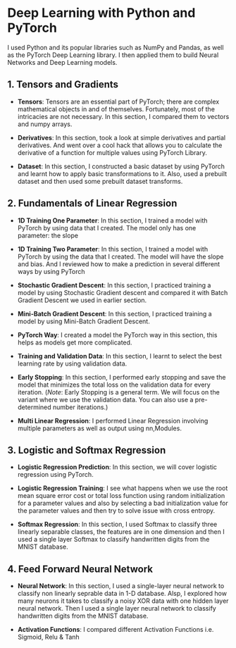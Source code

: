 # Deep Learning with Python and PyTorch
I used Python and its popular libraries such as NumPy and Pandas, as well as the PyTorch Deep Learning library. I then applied them to build Neural Networks and Deep Learning models.

## 1. Tensors and Gradients
- **Tensors**: Tensors are an essential part of PyTorch; there are complex mathematical objects in and of themselves. Fortunately, most of the intricacies are not necessary. In this section, I compared them to vectors and numpy arrays.

- **Derivatives**: In this section, took a look at simple derivatives and partial derivatives. And went over a cool hack that allows you to calculate the derivative of a function for multiple values using PyTorch Library.

- **Dataset**: In this section, I constructed a basic dataset by using PyTorch and learnt how to apply basic transformations to it. Also, used a prebuilt dataset and then used some prebuilt dataset transforms.

## 2. Fundamentals of Linear Regression
- **1D Training One Parameter**: In this section, I trained a model with PyTorch by using data that I created. The model only has one parameter: the slope

- **1D Training Two Parameter**: In this section, I trained a model with PyTorch by using the data that I created. The model will have the slope and bias. And l reviewed how to make a prediction in several different ways by using PyTorch

- **Stochastic Gradient Descent**: In this section, I practiced training a model by using Stochastic Gradient descent and compared it with Batch Gradient Descent we used in earlier section.

- **Mini-Batch Gradient Descent**: In this section, l practiced training a model by using Mini-Batch Gradient Descent.

- **PyTorch Way**: I created a model the PyTorch way in this section, this helps as models get more complicated.

- **Training and Validation Data**: In this section, I learnt to select the best learning rate by using validation data.

- **Early Stopping**: In this section, I performed early stopping and save the model that minimizes the total loss on the validation data for every iteration. (*Note*: Early Stopping is a general term. We will focus on the variant where we use the validation data. You can also use a pre-determined number iterations.)

- **Multi Linear Regression**: I performed Linear Regression involving multiple parameters as well as output using nn,Modules.

## 3. Logistic and Softmax Regression
- **Logistic Regression Prediction**: In this section, we will cover logistic regression using PyTorch.

- **Logistic Regression Training**: I see what happens when we use the root mean square error cost or total loss function using random initialization for a parameter values and also by selecting a bad initialization value for the parameter values and then try to solve issue with cross entropy.

- **Softmax Regression**: In this section, I used Softmax to classify three linearly separable classes, the features are in one dimension and then I used a single layer Softmax to classify handwritten digits from the MNIST database.

## 4. Feed Forward Neural Network
- **Neural Network**: In this section, I used a single-layer neural network to classify non linearly seprable data in 1-D database. Alsp, I explored how many neurons it takes to classify a noisy XOR data with one hidden layer neural network. Then I used a single layer neural network to classify handwritten digits from the MNIST database.

- **Activation Functions**: I compared different Activation Functions i.e. Sigmoid, Relu & Tanh
